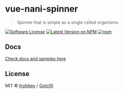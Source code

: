 # vue-nani-spinner
> Spinner that is simple as a single celled organisms

[![Software License](https://img.shields.io/badge/license-MIT-brightgreen.svg?style=flat-square)](LICENSE.md)
[![Latest Version on NPM](https://img.shields.io/npm/v/vue-nani-spinner.svg?style=flat-square)](https://npmjs.com/package/vue-nani-spinner)
[![npm](https://img.shields.io/npm/dt/vue-nani-spinner.svg?style=flat-square)](https://www.npmjs.com/package/vue-nani-spinner)

## Docs

[Check docs and samples here](https://goto10hq.github.io/vue-nani-spinner)

## License

MIT © [frohikey](https://frohikey.com) / [Goto10](https://www.goto10.cz)